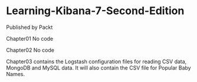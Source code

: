 # Learning-Kibana-7-Second-Edition
Published by Packt

Chapter01 No code

Chapter02 No code

Chapter03 contains the Logstash configuration files for reading CSV data, MongoDB and MySQL data. It will also contain the CSV file for Popular Baby Names.
